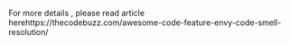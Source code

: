 For more details , please read article herehttps://thecodebuzz.com/awesome-code-feature-envy-code-smell-resolution/
